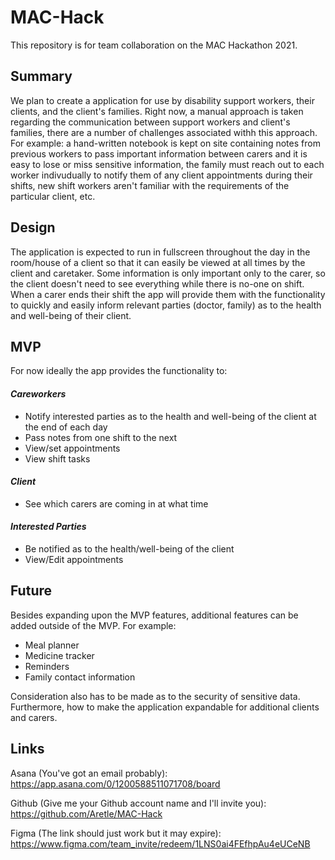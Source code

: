 # MAC-Hack
This repository is for team collaboration on the MAC Hackathon 2021.
## Summary
We plan to create a application for use by disability support workers, their clients, and the client's families. Right now, a manual approach is taken regarding the communication between support workers and client's families, there are a number of challenges associated withh this approach. For example: a hand-written notebook is kept on site containing notes from previous workers to pass important information between carers and it is easy to lose or miss sensitive information, the family must reach out to each worker indivudually to notify them of any client appointments during their shifts, new shift workers aren't familiar with the requirements of the particular client, etc.

## Design
The application is expected to run in fullscreen throughout the day in the room/house of a client so that it can easily be viewed at all times by the client and caretaker. Some information is only important only to the carer, so the client doesn't need to see everything while there is no-one on shift. When a carer ends their shift the app will provide them with the functionality to quickly and easily inform relevant parties (doctor, family) as to the health and well-being of their client.

## MVP
For now ideally the app provides the functionality to:
#### _Careworkers_
- Notify interested parties as to the health and well-being of the client at the end of each day
- Pass notes from one shift to the next
- View/set appointments
- View shift tasks

#### _Client_
- See which carers are coming in at what time

#### _Interested Parties_
- Be notified as to the health/well-being of the client
- View/Edit appointments

## Future
Besides expanding upon the MVP features, additional features can be added outside of the MVP. For example:
- Meal planner
- Medicine tracker
- Reminders
- Family contact information

Consideration also has to be made as to the security of sensitive data. Furthermore, how to make the application expandable for additional clients and carers.

## Links
Asana (You've got an email probably):
https://app.asana.com/0/1200588511071708/board

Github (Give me your Github account name and I'll invite you):
https://github.com/Aretle/MAC-Hack

Figma (The link should just work but it may expire):
https://www.figma.com/team_invite/redeem/1LNS0ai4FEfhpAu4eUCeNB
